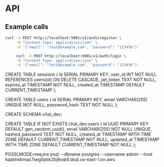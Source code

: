# API

## Example calls

```bash
curl -X POST http://localhost:5001/v1/auth/register \
     -H "Content-Type: application/json" \
     -d '{"email": "test@example.com", "password": "123456"}'

     curl -X POST http://localhost:5001/v1/auth/login \
     -H "Content-Type: application/json" \
     -d '{"email": "test@example.com", "password": "123456"}'
```

CREATE TABLE sessions (
    id SERIAL PRIMARY KEY,
    user_id INT NOT NULL REFERENCES users(id) ON DELETE CASCADE,
    jwt_token TEXT NOT NULL,
    expires_at TIMESTAMP NOT NULL,
    created_at TIMESTAMP DEFAULT CURRENT_TIMESTAMP
);

CREATE TABLE users (
    id SERIAL PRIMARY KEY,
    email VARCHAR(255) UNIQUE NOT NULL,
    password_hash TEXT NOT NULL
);

CREATE SCHEMA chat_dev;


CREATE TABLE IF NOT EXISTS chat_dev.users (
    id UUID PRIMARY KEY DEFAULT gen_random_uuid(),
    email VARCHAR(255) NOT NULL UNIQUE,
    hashed_password TEXT NOT NULL,
    created_at TIMESTAMP WITH TIME ZONE DEFAULT CURRENT_TIMESTAMP NOT NULL,
    updated_at TIMESTAMP WITH TIME ZONE DEFAULT CURRENT_TIMESTAMP NOT NULL
);

PGSSLMODE=require  psql --dbname postgres --username admin --host kqabtwbmaz7seg5pbk2bj6vqt4.dsql.us-east-1.on.aws